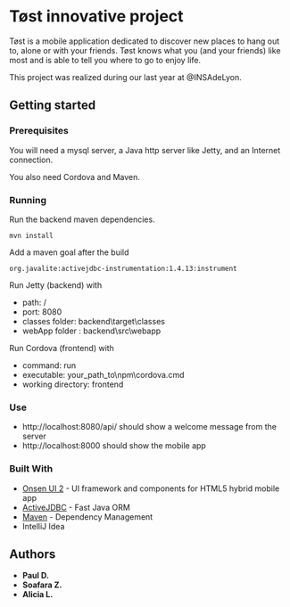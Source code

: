# Tøst innovative project

Tøst is a mobile application dedicated to discover new places to hang out to, alone or with your friends.
Tøst knows what you (and your friends) like most and is able to tell you where to go to enjoy life.

This project was realized during our last year at @INSAdeLyon.


## Getting started

### Prerequisites

You will need a mysql server, a Java http server like Jetty, and an Internet connection.

You also need Cordova and Maven.

### Running

Run the backend maven dependencies.

```
mvn install
```

Add a maven goal after the build

```
org.javalite:activejdbc-instrumentation:1.4.13:instrument
```

Run Jetty (backend) with 
* path:           /
* port:           8080
* classes folder: backend\target\classes
* webApp folder : backend\src\webapp

Run Cordova (frontend) with
* command:            run
* executable:         your_path_to\npm\cordova.cmd
* working directory:  frontend

### Use

* http://localhost:8080/api/ should show a welcome message from the server
* http://localhost:8000      should show the mobile app

### Built With

* [Onsen UI 2](https://onsen.io/) - UI framework and components for HTML5 hybrid mobile app
* [ActiveJDBC](http://javalite.io/activejdbc) - Fast Java ORM
* [Maven](https://maven.apache.org/) - Dependency Management
* IntelliJ Idea

## Authors

* **Paul D.** 
* **Soafara Z.** 
* **Alicia L.**


